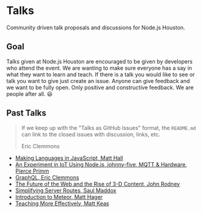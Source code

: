 # Talks
Community driven talk proposals and discussions for Node.js Houston.

## Goal

Talks given at Node.js Houston are encouraged to be given by developers who attend the event. We are wanting to make sure everyone has a say in what they want to learn and teach. If there is a talk you would like to see or talk you want to give just create an issue. Anyone can give feedback and we want to be fully open. Only positive and constructive feedback. We are people after all. 😃

## Past Talks

 > If we keep up with the "Talks as GitHub Issues" format, the `README.md` can link to the closed issues with discussion, links, etc.
 >
 > Eric Clemmons

 - [Making Languages in JavaScript, Matt Hall](http://nodejshouston.com/review-september-meetup/)
 - [An Experiment in IoT Using Node.js, johnny-five, MQTT & Hardware, Pierce Primm](http://nodejshouston.com/review-september-meetup/)
 - [GraphQL, Eric Clemmons](http://nodejshouston.com/a-look-ahead/)
 - [The Future of the Web and the Rise of 3-D Content, John Rodney](http://nodejshouston.com/a-look-ahead/)
 - [Simplifying Server Routes, Saul Maddox](http://nodejshouston.com/simplifying-server-routes-and-an-introduction-to-meteor/)
 - [Introduction to Meteor, Matt Hager](http://nodejshouston.com/simplifying-server-routes-and-an-introduction-to-meteor/)
 - [Teaching More Effectively, Matt Keas](http://nodejshouston.com/matt-keas-teaching-more-effectively/)
